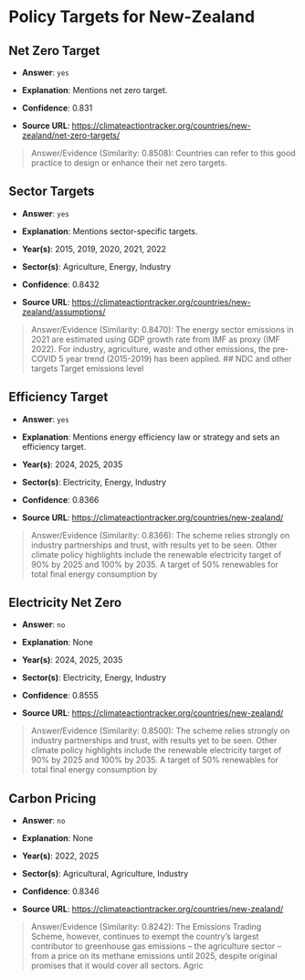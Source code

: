 # Policy Targets for New-Zealand


## Net Zero Target

- **Answer**: `yes`

- **Explanation**: Mentions net zero target.

- **Confidence**: 0.831

- **Source URL**: https://climateactiontracker.org/countries/new-zealand/net-zero-targets/

> Answer/Evidence (Similarity: 0.8508): Countries can refer to this good practice to design or enhance their net zero targets.


## Sector Targets

- **Answer**: `yes`

- **Explanation**: Mentions sector-specific targets.

- **Year(s)**: 2015, 2019, 2020, 2021, 2022

- **Sector(s)**: Agriculture, Energy, Industry

- **Confidence**: 0.8432

- **Source URL**: https://climateactiontracker.org/countries/new-zealand/assumptions/

> Answer/Evidence (Similarity: 0.8470): The energy sector emissions in 2021 are estimated using GDP growth rate from IMF as proxy (IMF 2022). For industry, agriculture, waste and other emissions, the pre-COVID 5 year trend (2015-2019) has been applied. ## NDC and other targets   Target emissions level


## Efficiency Target

- **Answer**: `yes`

- **Explanation**: Mentions energy efficiency law or strategy and sets an efficiency target.

- **Year(s)**: 2024, 2025, 2035

- **Sector(s)**: Electricity, Energy, Industry

- **Confidence**: 0.8366

- **Source URL**: https://climateactiontracker.org/countries/new-zealand/

> Answer/Evidence (Similarity: 0.8366): The scheme relies strongly on industry partnerships and trust, with results yet to be seen. Other climate policy highlights include the renewable electricity target of 90% by 2025 and 100% by 2035. A target of 50% renewables for total final energy consumption by


## Electricity Net Zero

- **Answer**: `no`

- **Explanation**: None

- **Year(s)**: 2024, 2025, 2035

- **Sector(s)**: Electricity, Energy, Industry

- **Confidence**: 0.8555

- **Source URL**: https://climateactiontracker.org/countries/new-zealand/

> Answer/Evidence (Similarity: 0.8500): The scheme relies strongly on industry partnerships and trust, with results yet to be seen. Other climate policy highlights include the renewable electricity target of 90% by 2025 and 100% by 2035. A target of 50% renewables for total final energy consumption by


## Carbon Pricing

- **Answer**: `no`

- **Explanation**: None

- **Year(s)**: 2022, 2025

- **Sector(s)**: Agricultural, Agriculture, Industry

- **Confidence**: 0.8346

- **Source URL**: https://climateactiontracker.org/countries/new-zealand/

> Answer/Evidence (Similarity: 0.8242): The Emissions Trading Scheme, however, continues to exempt the country’s largest contributor to greenhouse gas emissions – the agriculture sector – from a price on its methane emissions until 2025, despite original promises that it would cover all sectors. Agric
